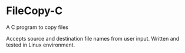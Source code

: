 # FileCopy-C
A C program to copy files

Accepts source and destination file names from user input.
Written and tested in Linux environment.
